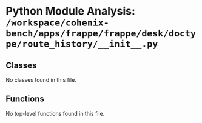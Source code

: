 # Python Module Analysis: `/workspace/cohenix-bench/apps/frappe/frappe/desk/doctype/route_history/__init__.py`

## Classes

No classes found in this file.


## Functions

No top-level functions found in this file.
